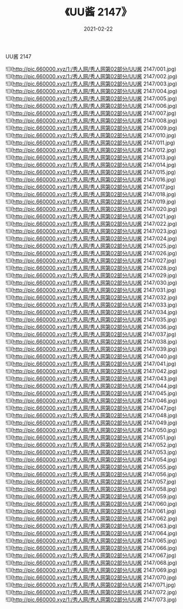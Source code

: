 ﻿---
layout: post
title:  《UU酱 2147》
date:   2021-02-22
img: http://pic.660000.xyz/1:/秀人网/秀人网第02部分/UU酱 2147/000.jpg
categories: [美女, 清纯, 唯美]
---

UU酱 2147

  ![](http://pic.660000.xyz/1:/秀人网/秀人网第02部分/UU酱 2147/001.jpg) <br> ![](http://pic.660000.xyz/1:/秀人网/秀人网第02部分/UU酱 2147/002.jpg) <br> ![](http://pic.660000.xyz/1:/秀人网/秀人网第02部分/UU酱 2147/003.jpg) <br> ![](http://pic.660000.xyz/1:/秀人网/秀人网第02部分/UU酱 2147/004.jpg) <br> ![](http://pic.660000.xyz/1:/秀人网/秀人网第02部分/UU酱 2147/005.jpg) <br> ![](http://pic.660000.xyz/1:/秀人网/秀人网第02部分/UU酱 2147/006.jpg) <br> ![](http://pic.660000.xyz/1:/秀人网/秀人网第02部分/UU酱 2147/007.jpg) <br> ![](http://pic.660000.xyz/1:/秀人网/秀人网第02部分/UU酱 2147/008.jpg) <br> ![](http://pic.660000.xyz/1:/秀人网/秀人网第02部分/UU酱 2147/009.jpg) <br> ![](http://pic.660000.xyz/1:/秀人网/秀人网第02部分/UU酱 2147/010.jpg) <br> ![](http://pic.660000.xyz/1:/秀人网/秀人网第02部分/UU酱 2147/011.jpg) <br> ![](http://pic.660000.xyz/1:/秀人网/秀人网第02部分/UU酱 2147/012.jpg) <br> ![](http://pic.660000.xyz/1:/秀人网/秀人网第02部分/UU酱 2147/013.jpg) <br> ![](http://pic.660000.xyz/1:/秀人网/秀人网第02部分/UU酱 2147/014.jpg) <br> ![](http://pic.660000.xyz/1:/秀人网/秀人网第02部分/UU酱 2147/015.jpg) <br> ![](http://pic.660000.xyz/1:/秀人网/秀人网第02部分/UU酱 2147/016.jpg) <br> ![](http://pic.660000.xyz/1:/秀人网/秀人网第02部分/UU酱 2147/017.jpg) <br> ![](http://pic.660000.xyz/1:/秀人网/秀人网第02部分/UU酱 2147/018.jpg) <br> ![](http://pic.660000.xyz/1:/秀人网/秀人网第02部分/UU酱 2147/019.jpg) <br> ![](http://pic.660000.xyz/1:/秀人网/秀人网第02部分/UU酱 2147/020.jpg) <br> ![](http://pic.660000.xyz/1:/秀人网/秀人网第02部分/UU酱 2147/021.jpg) <br> ![](http://pic.660000.xyz/1:/秀人网/秀人网第02部分/UU酱 2147/022.jpg) <br> ![](http://pic.660000.xyz/1:/秀人网/秀人网第02部分/UU酱 2147/023.jpg) <br> ![](http://pic.660000.xyz/1:/秀人网/秀人网第02部分/UU酱 2147/024.jpg) <br> ![](http://pic.660000.xyz/1:/秀人网/秀人网第02部分/UU酱 2147/025.jpg) <br> ![](http://pic.660000.xyz/1:/秀人网/秀人网第02部分/UU酱 2147/026.jpg) <br> ![](http://pic.660000.xyz/1:/秀人网/秀人网第02部分/UU酱 2147/027.jpg) <br> ![](http://pic.660000.xyz/1:/秀人网/秀人网第02部分/UU酱 2147/028.jpg) <br> ![](http://pic.660000.xyz/1:/秀人网/秀人网第02部分/UU酱 2147/029.jpg) <br> ![](http://pic.660000.xyz/1:/秀人网/秀人网第02部分/UU酱 2147/030.jpg) <br> ![](http://pic.660000.xyz/1:/秀人网/秀人网第02部分/UU酱 2147/031.jpg) <br> ![](http://pic.660000.xyz/1:/秀人网/秀人网第02部分/UU酱 2147/032.jpg) <br> ![](http://pic.660000.xyz/1:/秀人网/秀人网第02部分/UU酱 2147/033.jpg) <br> ![](http://pic.660000.xyz/1:/秀人网/秀人网第02部分/UU酱 2147/034.jpg) <br> ![](http://pic.660000.xyz/1:/秀人网/秀人网第02部分/UU酱 2147/035.jpg) <br> ![](http://pic.660000.xyz/1:/秀人网/秀人网第02部分/UU酱 2147/036.jpg) <br> ![](http://pic.660000.xyz/1:/秀人网/秀人网第02部分/UU酱 2147/037.jpg) <br> ![](http://pic.660000.xyz/1:/秀人网/秀人网第02部分/UU酱 2147/038.jpg) <br> ![](http://pic.660000.xyz/1:/秀人网/秀人网第02部分/UU酱 2147/039.jpg) <br> ![](http://pic.660000.xyz/1:/秀人网/秀人网第02部分/UU酱 2147/040.jpg) <br> ![](http://pic.660000.xyz/1:/秀人网/秀人网第02部分/UU酱 2147/041.jpg) <br> ![](http://pic.660000.xyz/1:/秀人网/秀人网第02部分/UU酱 2147/042.jpg) <br> ![](http://pic.660000.xyz/1:/秀人网/秀人网第02部分/UU酱 2147/043.jpg) <br> ![](http://pic.660000.xyz/1:/秀人网/秀人网第02部分/UU酱 2147/044.jpg) <br> ![](http://pic.660000.xyz/1:/秀人网/秀人网第02部分/UU酱 2147/045.jpg) <br> ![](http://pic.660000.xyz/1:/秀人网/秀人网第02部分/UU酱 2147/046.jpg) <br> ![](http://pic.660000.xyz/1:/秀人网/秀人网第02部分/UU酱 2147/047.jpg) <br> ![](http://pic.660000.xyz/1:/秀人网/秀人网第02部分/UU酱 2147/048.jpg) <br> ![](http://pic.660000.xyz/1:/秀人网/秀人网第02部分/UU酱 2147/049.jpg) <br> ![](http://pic.660000.xyz/1:/秀人网/秀人网第02部分/UU酱 2147/050.jpg) <br> ![](http://pic.660000.xyz/1:/秀人网/秀人网第02部分/UU酱 2147/051.jpg) <br> ![](http://pic.660000.xyz/1:/秀人网/秀人网第02部分/UU酱 2147/052.jpg) <br> ![](http://pic.660000.xyz/1:/秀人网/秀人网第02部分/UU酱 2147/053.jpg) <br> ![](http://pic.660000.xyz/1:/秀人网/秀人网第02部分/UU酱 2147/054.jpg) <br> ![](http://pic.660000.xyz/1:/秀人网/秀人网第02部分/UU酱 2147/055.jpg) <br> ![](http://pic.660000.xyz/1:/秀人网/秀人网第02部分/UU酱 2147/056.jpg) <br> ![](http://pic.660000.xyz/1:/秀人网/秀人网第02部分/UU酱 2147/057.jpg) <br> ![](http://pic.660000.xyz/1:/秀人网/秀人网第02部分/UU酱 2147/058.jpg) <br> ![](http://pic.660000.xyz/1:/秀人网/秀人网第02部分/UU酱 2147/059.jpg) <br> ![](http://pic.660000.xyz/1:/秀人网/秀人网第02部分/UU酱 2147/060.jpg) <br> ![](http://pic.660000.xyz/1:/秀人网/秀人网第02部分/UU酱 2147/061.jpg) <br> ![](http://pic.660000.xyz/1:/秀人网/秀人网第02部分/UU酱 2147/062.jpg) <br> ![](http://pic.660000.xyz/1:/秀人网/秀人网第02部分/UU酱 2147/063.jpg) <br> ![](http://pic.660000.xyz/1:/秀人网/秀人网第02部分/UU酱 2147/064.jpg) <br> ![](http://pic.660000.xyz/1:/秀人网/秀人网第02部分/UU酱 2147/065.jpg) <br> ![](http://pic.660000.xyz/1:/秀人网/秀人网第02部分/UU酱 2147/066.jpg) <br> ![](http://pic.660000.xyz/1:/秀人网/秀人网第02部分/UU酱 2147/067.jpg) <br> ![](http://pic.660000.xyz/1:/秀人网/秀人网第02部分/UU酱 2147/068.jpg) <br> ![](http://pic.660000.xyz/1:/秀人网/秀人网第02部分/UU酱 2147/069.jpg) <br> ![](http://pic.660000.xyz/1:/秀人网/秀人网第02部分/UU酱 2147/070.jpg) <br> ![](http://pic.660000.xyz/1:/秀人网/秀人网第02部分/UU酱 2147/071.jpg) <br> ![](http://pic.660000.xyz/1:/秀人网/秀人网第02部分/UU酱 2147/072.jpg) <br> ![](http://pic.660000.xyz/1:/秀人网/秀人网第02部分/UU酱 2147/073.jpg) <br>